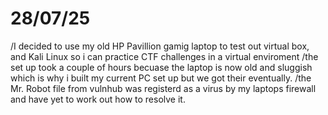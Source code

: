 # 28/07/25 
/I decided to use my old HP Pavillion gamig laptop to test out virtual box, and Kali Linux so i can practice CTF challenges in a virtual enviroment 
/the set up took a couple of hours becuase the laptop is now old and sluggish which is why i built my current PC set up but we got their eventually. 
/the Mr. Robot file from vulnhub was registerd as a virus by my laptops firewall and have yet to work out how to resolve it. 
